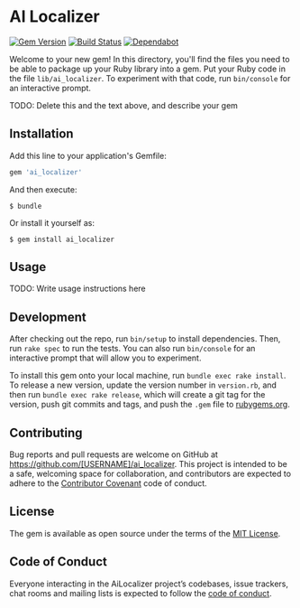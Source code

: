 # AI Localizer
[![Gem Version](https://badge.fury.io/rb/ai_localizer.svg)](https://rubygems.org/gems/ai_localizer)
[![Build Status](https://github.com/sokmesakhiev/ai_localizer/workflows/Build%20Gem/badge.svg)](https://github.com/sokmesakhiev/ai_localizer/actions?query=workflow%3A%22Build+Gem%22)
[![Dependabot](https://img.shields.io/badge/dependabot-enabled-success.svg)](https://dependabot.com)


Welcome to your new gem! In this directory, you'll find the files you need to be able to package up your Ruby library into a gem. Put your Ruby code in the file `lib/ai_localizer`. To experiment with that code, run `bin/console` for an interactive prompt.

TODO: Delete this and the text above, and describe your gem

## Installation

Add this line to your application's Gemfile:

```ruby
gem 'ai_localizer'
```

And then execute:

    $ bundle

Or install it yourself as:

    $ gem install ai_localizer

## Usage

TODO: Write usage instructions here

## Development

After checking out the repo, run `bin/setup` to install dependencies. Then, run `rake spec` to run the tests. You can also run `bin/console` for an interactive prompt that will allow you to experiment.

To install this gem onto your local machine, run `bundle exec rake install`. To release a new version, update the version number in `version.rb`, and then run `bundle exec rake release`, which will create a git tag for the version, push git commits and tags, and push the `.gem` file to [rubygems.org](https://rubygems.org).

## Contributing

Bug reports and pull requests are welcome on GitHub at https://github.com/[USERNAME]/ai_localizer. This project is intended to be a safe, welcoming space for collaboration, and contributors are expected to adhere to the [Contributor Covenant](http://contributor-covenant.org) code of conduct.

## License

The gem is available as open source under the terms of the [MIT License](https://opensource.org/licenses/MIT).

## Code of Conduct

Everyone interacting in the AiLocalizer project’s codebases, issue trackers, chat rooms and mailing lists is expected to follow the [code of conduct](https://github.com/[USERNAME]/ai_localizer/blob/master/CODE_OF_CONDUCT.md).
